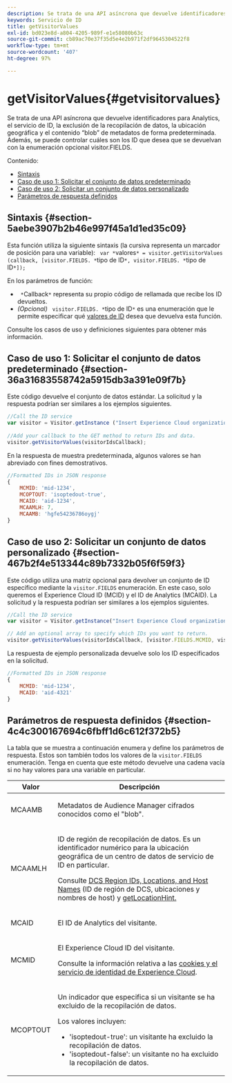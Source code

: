 ```yaml
---
description: Se trata de una API asíncrona que devuelve identificadores para Analytics, el servicio de ID, la exclusión de la recopilación de datos, la ubicación geográfica y el contenido “blob” de metadatos de forma predeterminada. Además, se puede controlar cuáles son los ID que desea que se devuelvan con la enumeración opcional visitor.FIELDS.
keywords: Servicio de ID
title: getVisitorValues
exl-id: bd023e8d-a804-4205-989f-e1e58080b63c
source-git-commit: cb89ac70e37f35d5e4e2b971f2df9645304522f8
workflow-type: tm+mt
source-wordcount: '407'
ht-degree: 97%

---
```


# getVisitorValues{#getvisitorvalues}

Se trata de una API asíncrona que devuelve identificadores para Analytics, el servicio de ID, la exclusión de la recopilación de datos, la ubicación geográfica y el contenido “blob” de metadatos de forma predeterminada. Además, se puede controlar cuáles son los ID que desea que se devuelvan con la enumeración opcional visitor.FIELDS.

Contenido:

<ul class="simplelist"> 
 <li> <a href="../../library/get-set/getvisitorvalues.md#section-5aebe3907b2b46e997f45a1d1ed35c09" format="dita" scope="local"> Sintaxis </a> </li> 
 <li> <a href="../../library/get-set/getvisitorvalues.md#section-36a31683558742a5915db3a391e09f7b" format="dita" scope="local"> Caso de uso 1: Solicitar el conjunto de datos predeterminado </a> </li> 
 <li> <a href="../../library/get-set/getvisitorvalues.md#section-467b2f4e513344c89b7332b05f6f59f3" format="dita" scope="local"> Caso de uso 2: Solicitar un conjunto de datos personalizado </a> </li> 
 <li> <a href="../../library/get-set/getvisitorvalues.md#section-4c4c300167694c6fbff1d6c612f372b5" format="dita" scope="local"> Parámetros de respuesta definidos </a> </li> 
</ul>

## Sintaxis {#section-5aebe3907b2b46e997f45a1d1ed35c09}

Esta función utiliza la siguiente sintaxis (la cursiva representa un marcador de posición para una variable): ` var *`valores`* = visitor.getVisitorValues (callback, [visitor.FIELDS. *`tipo de ID`*, visitor.FIELDS. *`tipo de ID`*]);`

En los parámetros de función:

* ` *`Callback`*` representa su propio código de rellamada que recibe los ID devueltos.
* *(Opcional)* ` visitor.FIELDS. *`tipo de ID`*` es una enumeración que le permite especificar qué [valores de ID](../../library/get-set/getvisitorvalues.md#section-4c4c300167694c6fbff1d6c612f372b5) desea que devuelva esta función.

Consulte los casos de uso y definiciones siguientes para obtener más información.

## Caso de uso 1: Solicitar el conjunto de datos predeterminado  {#section-36a31683558742a5915db3a391e09f7b}

Este código devuelve el conjunto de datos estándar. La solicitud y la respuesta podrían ser similares a los ejemplos siguientes.

```js
//Call the ID service 
var visitor = Visitor.getInstance ("Insert Experience Cloud organization ID here",{...}); 
   
//Add your callback to the GET method to return IDs and data. 
visitor.getVisitorValues(visitorIdsCallback);
```

En la respuesta de muestra predeterminada, algunos valores se han abreviado con fines demostrativos.

```js
//Formatted IDs in JSON response 
{ 
    MCMID: 'mid-1234', 
    MCOPTOUT: 'isoptedout-true', 
    MCAID: 'aid-1234', 
    MCAAMLH: 7, 
    MCAAMB: 'hgfe54236786oygj' 
}
```

## Caso de uso 2: Solicitar un conjunto de datos personalizado  {#section-467b2f4e513344c89b7332b05f6f59f3}

Este código utiliza una matriz opcional para devolver un conjunto de ID específico mediante la `visitor.FIELDS` enumeración. En este caso, solo queremos el Experience Cloud ID (MCID) y el ID de Analytics (MCAID). La solicitud y la respuesta podrían ser similares a los ejemplos siguientes.

```js
//Call the ID service 
var visitor = Visitor.getInstance("Insert Experience Cloud organization ID here", { ... });

// Add an optional array to specify which IDs you want to return. 
visitor.getVisitorValues(visitorIdsCallback, [visitor.FIELDS.MCMID, visitor.FIELDS.MCAID]);
```

La respuesta de ejemplo personalizada devuelve solo los ID especificados en la solicitud.

```js
//Formatted IDs in JSON response 
{ 
    MCMID: 'mid-1234', 
    MCAID: 'aid-4321' 
}
```

## Parámetros de respuesta definidos  {#section-4c4c300167694c6fbff1d6c612f372b5}

La tabla que se muestra a continuación enumera y define los parámetros de respuesta. Estos son también todos los valores de la `visitor.FIELDS` enumeración. Tenga en cuenta que este método devuelve una cadena vacía si no hay valores para una variable en particular.

<table id="table_32D0FEEA76CE4F298EED4B8F5C644232"> 
 <thead> 
  <tr> 
   <th colname="col1" class="entry"> Valor </th> 
   <th colname="col2" class="entry"> Descripción </th> 
  </tr> 
 </thead>
 <tbody> 
  <tr> 
   <td colname="col1"> <p> <span class="codeph"> MCAAMB </span> </p> </td> 
   <td colname="col2"> <p>Metadatos de <span class="keyword">Audience Manager</span> cifrados conocidos como el "blob". </p> </td> 
  </tr> 
  <tr> 
   <td colname="col1"> <p> <span class="codeph"> MCAAMLH </span> </p> </td> 
   <td colname="col2"> <p>ID de región de recopilación de datos. Es un identificador numérico para la ubicación geográfica de un centro de datos de servicio de ID en particular. </p> <p>Consulte <a href="https://experienceleague.adobe.com/docs/audience-manager/user-guide/api-and-sdk-code/dcs/dcs-api-reference/dcs-regions.html" format="https" scope="external">DCS Region IDs, Locations, and Host Names</a> (ID de región de DCS, ubicaciones y nombres de host) y <a href="../../library/get-set/getlocationhint.md#reference-a761030ff06c4439946bb56febf42d4c" format="dita" scope="local">getLocationHint.</a> </p> </td> 
  </tr> 
  <tr> 
   <td colname="col1"> <p> <span class="codeph"> MCAID </span> </p> </td> 
   <td colname="col2"> <p>El ID de <span class="keyword">Analytics</span> del visitante. </p> </td> 
  </tr> 
  <tr> 
   <td colname="col1"> <p> <span class="codeph"> MCMID </span> </p> </td> 
   <td colname="col2"> <p>El Experience Cloud ID del visitante. </p> <p>Consulte la información relativa a las <a href="../../introduction/cookies.md" format="dita" scope="local">cookies y el servicio de identidad de Experience Cloud</a>. </p> </td> 
  </tr> 
  <tr> 
   <td colname="col1"> <p> <span class="codeph"> MCOPTOUT </span> </p> </td> 
   <td colname="col2"> <p>Un indicador que especifica si un visitante se ha excluido de la recopilación de datos. </p> <p>Los valores incluyen: </p> <p> 
     <ul id="ul_E82431DE12B449F8822499364B363798"> 
      <li id="li_2BAB7C15A38A408E8FC4B85E70B66E46"> <span class="codeph"> 'isoptedout-true'</span>: un visitante ha excluido la recopilación de datos. </li> 
      <li id="li_BB80AE4CEBC44166BC04428B212FEF51"> <span class="codeph"> 'isoptedout-false'</span>: un visitante no ha excluido la recopilación de datos. </li> 
     </ul> </p> </td> 
  </tr> 
 </tbody> 
</table>
